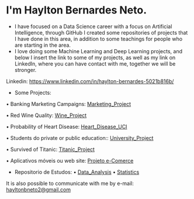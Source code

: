 

<!--
**hayltonbernardes22/hayltonbernardes22** is a ✨ _special_ ✨ repository because its `README.md` (this file) appears on your GitHub profile.

Here are some ideas to get you started:

- 🔭 I’m currently working on ...
- 🌱 I’m currently learning ...
- 👯 I’m looking to collaborate on ...
- 🤔 I’m looking for help with ...
- 💬 Ask me about ...
- 📫 How to reach me: ...
- 😄 Pronouns: ...
- ⚡ Fun fact: ...
-->

# **I'm Haylton Bernardes Neto.**

- I have focused on a Data Science career with a focus on Artificial Intelligence, through GitHub I created some repositories of projects that I have done in this area, in addition to some teachings for people who are starting in the area.
- I love doing some Machine Learning and Deep Learning projects, and below I insert the link to some of my projects, as well as my link on LinkedIn, where you can have contact with me, together we will be stronger.

Linkedin: https://www.linkedin.com/in/haylton-bernardes-5021b816b/

- Some Projects:

• Banking Marketing Campaigns: 
[Marketing_Project](https://github.com/hayltonbernardes22/ProjectMarketing/blob/master/Marketing.ipynb)

• Red Wine Quality: 
[Wine_Project](https://github.com/hayltonbernardes22/Projetos_Classificacao/blob/main/Wine_Project/Wine_Project_2.0.ipynb)

• Probability of Heart Disease:
[Heart_Disease_UCI](https://github.com/hayltonbernardes22/Projects_Classification/blob/main/Heart_Disease_UCI_Project/Heart_Disease_UCI.ipynb)

• Students do private or public education:: 
[University_Project](https://github.com/hayltonbernardes22/Projects_Unsupervised_Learning/blob/main/University_Project/University_Project.ipynb)

• Survived of Titanic: 
[Titanic_Project](https://github.com/hayltonbernardes22/Projects_Classification/blob/main/Projeto_Titanic_Kaggle/Project_Titanic_2.0.ipynb)

• Aplicativos móveis ou web site: 
[Projeto e-Comerce](https://github.com/hayltonbernardes22/Projetos_Regressao/blob/main/Projeto_eComerce/Projeto_e_Comerce.ipynb)

- Repositorio de Estudos:
• [Data_Analysis](https://github.com/hayltonbernardes22/Data_analysis_study)
• [Statistics](https://github.com/hayltonbernardes22/Data_analysis_study/tree/master/Python_Statistics)

It is also possible to communicate with me by e-mail: hayltonbneto2@gmail.com
